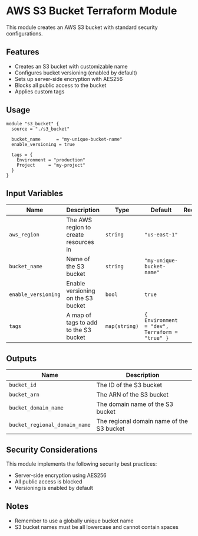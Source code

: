 # AWS S3 Bucket Terraform Module

This module creates an AWS S3 bucket with standard security configurations.

## Features

- Creates an S3 bucket with customizable name
- Configures bucket versioning (enabled by default)
- Sets up server-side encryption with AES256
- Blocks all public access to the bucket
- Applies custom tags

## Usage

```hcl
module "s3_bucket" {
  source = "./s3_bucket"

  bucket_name      = "my-unique-bucket-name"
  enable_versioning = true
  
  tags = {
    Environment = "production"
    Project     = "my-project"
  }
}
```

## Input Variables

| Name | Description | Type | Default | Required |
|------|-------------|------|---------|:--------:|
| `aws_region` | The AWS region to create resources in | `string` | `"us-east-1"` | no |
| `bucket_name` | Name of the S3 bucket | `string` | `"my-unique-bucket-name"` | yes |
| `enable_versioning` | Enable versioning on the S3 bucket | `bool` | `true` | no |
| `tags` | A map of tags to add to the S3 bucket | `map(string)` | `{ Environment = "dev", Terraform = "true" }` | no |

## Outputs

| Name | Description |
|------|-------------|
| `bucket_id` | The ID of the S3 bucket |
| `bucket_arn` | The ARN of the S3 bucket |
| `bucket_domain_name` | The domain name of the S3 bucket |
| `bucket_regional_domain_name` | The regional domain name of the S3 bucket |

## Security Considerations

This module implements the following security best practices:

- Server-side encryption using AES256
- All public access is blocked
- Versioning is enabled by default

## Notes

- Remember to use a globally unique bucket name
- S3 bucket names must be all lowercase and cannot contain spaces